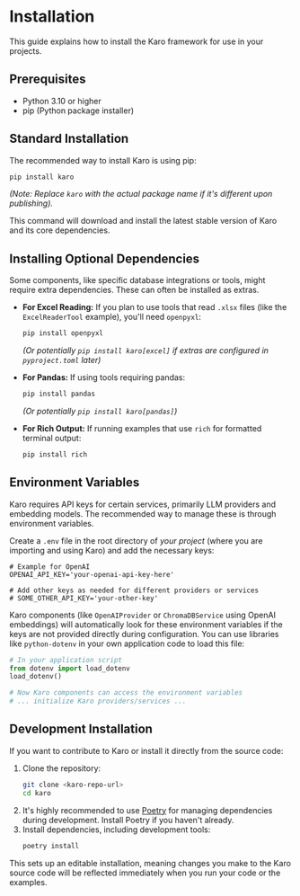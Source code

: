 # Installation

This guide explains how to install the Karo framework for use in your projects.

## Prerequisites

*   Python 3.10 or higher
*   pip (Python package installer)

## Standard Installation

The recommended way to install Karo is using pip:

```bash
pip install karo
```
*(Note: Replace `karo` with the actual package name if it's different upon publishing).*

This command will download and install the latest stable version of Karo and its core dependencies.

## Installing Optional Dependencies

Some components, like specific database integrations or tools, might require extra dependencies. These can often be installed as extras.

*   **For Excel Reading:** If you plan to use tools that read `.xlsx` files (like the `ExcelReaderTool` example), you'll need `openpyxl`:
    ```bash
    pip install openpyxl
    ```
    *(Or potentially `pip install karo[excel]` if extras are configured in `pyproject.toml` later)*

*   **For Pandas:** If using tools requiring pandas:
    ```bash
    pip install pandas
    ```
    *(Or potentially `pip install karo[pandas]`)*

*   **For Rich Output:** If running examples that use `rich` for formatted terminal output:
    ```bash
    pip install rich
    ```

## Environment Variables

Karo requires API keys for certain services, primarily LLM providers and embedding models. The recommended way to manage these is through environment variables.

Create a `.env` file in the root directory of *your project* (where you are importing and using Karo) and add the necessary keys:

```dotenv
# Example for OpenAI
OPENAI_API_KEY='your-openai-api-key-here'

# Add other keys as needed for different providers or services
# SOME_OTHER_API_KEY='your-other-key'
```

Karo components (like `OpenAIProvider` or `ChromaDBService` using OpenAI embeddings) will automatically look for these environment variables if the keys are not provided directly during configuration. You can use libraries like `python-dotenv` in your own application code to load this file:

```python
# In your application script
from dotenv import load_dotenv
load_dotenv()

# Now Karo components can access the environment variables
# ... initialize Karo providers/services ...
```

## Development Installation

If you want to contribute to Karo or install it directly from the source code:

1.  Clone the repository:
    ```bash
    git clone <karo-repo-url>
    cd karo
    ```
2.  It's highly recommended to use [Poetry](https://python-poetry.org/) for managing dependencies during development. Install Poetry if you haven't already.
3.  Install dependencies, including development tools:
    ```bash
    poetry install
    ```
This sets up an editable installation, meaning changes you make to the Karo source code will be reflected immediately when you run your code or the examples.